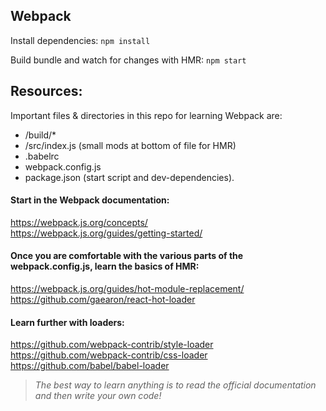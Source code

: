 ## Webpack

Install dependencies:
```npm install```

Build bundle and watch for changes with HMR:
```npm start```

## Resources:

Important files & directories in this repo for learning Webpack are:
- /build/*
- /src/index.js (small mods at bottom of file for HMR)
- .babelrc
- webpack.config.js
- package.json (start script and dev-dependencies).

#### Start in the Webpack documentation:
https://webpack.js.org/concepts/ <br/>
https://webpack.js.org/guides/getting-started/

#### Once you are comfortable with the various parts of the webpack.config.js, learn the basics of HMR:
https://webpack.js.org/guides/hot-module-replacement/ <br/>
https://github.com/gaearon/react-hot-loader

#### Learn further with loaders:
https://github.com/webpack-contrib/style-loader <br/>
https://github.com/webpack-contrib/css-loader <br/>
https://github.com/babel/babel-loader

> <em>The best way to learn anything is to read the official documentation and then write your own code!</em>